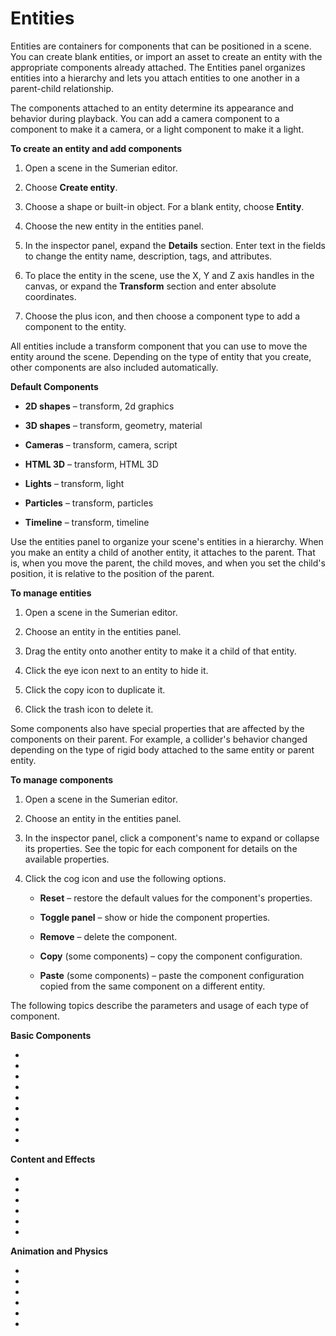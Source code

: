 # Entities<a name="sumerian-entities"></a>

Entities are containers for components that can be positioned in a scene\. You can create blank entities, or import an asset to create an entity with the appropriate components already attached\. The Entities panel organizes entities into a hierarchy and lets you attach entities to one another in a parent\-child relationship\.

The components attached to an entity determine its appearance and behavior during playback\. You can add a camera component to a component to make it a camera, or a light component to make it a light\. 

**To create an entity and add components**

1. Open a scene in the Sumerian editor\.

1. Choose **Create entity**\.

1. Choose a shape or built\-in object\. For a blank entity, choose **Entity**\.

1. Choose the new entity in the entities panel\.

1. In the inspector panel, expand the **Details** section\. Enter text in the fields to change the entity name, description, tags, and attributes\.

1. To place the entity in the scene, use the X, Y and Z axis handles in the canvas, or expand the **Transform** section and enter absolute coordinates\. 

1. Choose the plus icon, and then choose a component type to add a component to the entity\.

All entities include a transform component that you can use to move the entity around the scene\. Depending on the type of entity that you create, other components are also included automatically\.

**Default Components**

+ **2D shapes** – transform, 2d graphics

+ **3D shapes** – transform, geometry, material

+ **Cameras** – transform, camera, script

+ **HTML 3D** – transform, HTML 3D

+ **Lights** – transform, light

+ **Particles** – transform, particles

+ **Timeline** – transform, timeline

Use the entities panel to organize your scene's entities in a hierarchy\. When you make an entity a child of another entity, it attaches to the parent\. That is, when you move the parent, the child moves, and when you set the child's position, it is relative to the position of the parent\.

**To manage entities**

1. Open a scene in the Sumerian editor\.

1. Choose an entity in the entities panel\.

1. Drag the entity onto another entity to make it a child of that entity\.

1. Click the eye icon next to an entity to hide it\.

1. Click the copy icon to duplicate it\.

1. Click the trash icon to delete it\.

Some components also have special properties that are affected by the components on their parent\. For example, a collider's behavior changed depending on the type of rigid body attached to the same entity or parent entity\.

**To manage components**

1. Open a scene in the Sumerian editor\.

1. Choose an entity in the entities panel\.

1. In the inspector panel, click a component's name to expand or collapse its properties\. See the topic for each component for details on the available properties\.

1. Click the cog icon and use the following options\.

   + **Reset** – restore the default values for the component's properties\.

   + **Toggle panel** – show or hide the component properties\.

   + **Remove** – delete the component\.

   + **Copy** \(some components\) – copy the component configuration\.

   + **Paste** \(some components\) – paste the component configuration copied from the same component on a different entity\.

The following topics describe the parameters and usage of each type of component\.

**Basic Components**

+ 

+ 

+ 

+ 

+ 

+ 

+ 

+ 

+ 

**Content and Effects**

+ 

+ 

+ 

+ 

+ 

+ 

**Animation and Physics**

+ 

+ 

+ 

+ 

+ 

+ 